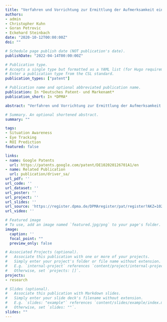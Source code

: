 ```yaml
---
title: "Verfahren und Vorrichtung zur Ermittlung der Aufmerksamkeit eines Fahrers"
authors:
- admin
- Christopher Kuhn
- Goran Petrovic
- Eckehard Steinbach
date: "2020-10-12T00:00:00Z"
doi: ""

# Schedule page publish date (NOT publication's date).
publishDate: "2022-04-14T00:00:00Z"

# Publication type.
# Accepts a single type but formatted as a YAML list (for Hugo requirements).
# Enter a publication type from the CSL standard.
publication_types: ["patent"]

# Publication name and optional abbreviated publication name.
publication: In *Deutsches Patent- und Markenamt*
publication_short: In *DPMA*

abstract: "Verfahren und Vorrichtung zur Ermittlung der Aufmerksamkeit eines Fahrers"

# Summary. An optional shortened abstract.
summary: ""

tags:
- Situation Awareness
- Eye Tracking
- ROI Prediction
featured: false

links:
- name: Google Patents
  url: https://patents.google.com/patent/DE102020126701A1/en
- name: Related Publication
  url: publication/driver_sa/
url_pdf: ''
url_code: ''
url_dataset: ''
url_poster: ''
url_project: ''
url_slides: ''
url_source: 'https://register.dpma.de/DPMAregister/pat/register?AKZ=1020201267010'
url_video: ''

# Featured image
# To use, add an image named `featured.jpg/png` to your page's folder.
image:
  caption: ''
  focal_point: ""
  preview_only: false

# Associated Projects (optional).
#   Associate this publication with one or more of your projects.
#   Simply enter your project's folder or file name without extension.
#   E.g. `internal-project` references `content/project/internal-project/index.md`.
#   Otherwise, set `projects: []`.
projects:
- research

# Slides (optional).
#   Associate this publication with Markdown slides.
#   Simply enter your slide deck's filename without extension.
#   E.g. `slides: "example"` references `content/slides/example/index.md`.
#   Otherwise, set `slides: ""`.
slides: ""
---
```

